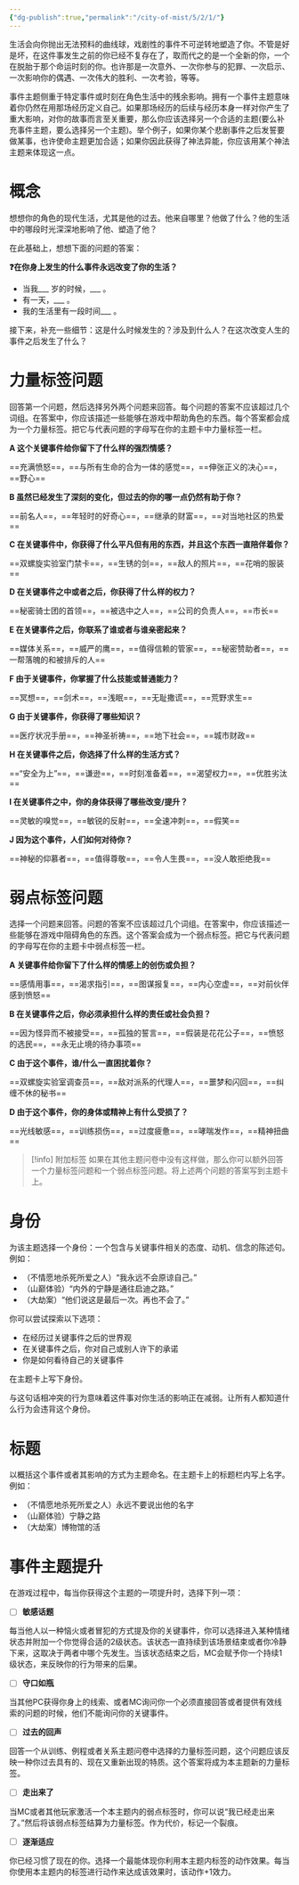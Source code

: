 ```yaml
---
{"dg-publish":true,"permalink":"/city-of-mist/5/2/1/"}
---
```


生活会向你抛出无法预料的曲线球，戏剧性的事件不可逆转地塑造了你。不管是好是坏，在这件事发生之前的你已经不复存在了，取而代之的是一个全新的你，一个在脱胎于那个命运时刻的你。也许那是一次意外、一次你参与的犯罪、一次启示、一次影响你的偶遇、一次伟大的胜利、一次考验，等等。

事件主题侧重于特定事件或时刻在角色生活中的残余影响。拥有一个事件主题意味着你仍然在用那场经历定义自己。如果那场经历的后续与经历本身一样对你产生了重大影响，对你的故事而言至关重要，那么你应该选择另一个合适的主题(要么补充事件主题，要么选择另一个主题)。举个例子，如果你某个悲剧事件之后发誓要做某事，也许使命主题更加合适；如果你因此获得了神法异能，你应该用某个神法主题来体现这一点。

# 概念
想想你的角色的现代生活，尤其是他的过去。他来自哪里？他做了什么？他的生活中的哪段时光深深地影响了他、塑造了他？

在此基础上，想想下面的问题的答案：

**❓在你身上发生的什么事件永远改变了你的生活？**

- 当我___ 岁的时候，___ 。
- 有一天，___ 。
- 我的生活里有一段时间___ 。

接下来，补充一些细节：这是什么时候发生的？涉及到什么人？在这次改变人生的事件之后发生了什么？

# 力量标签问题
回答第一个问题，然后选择另外两个问题来回答。每个问题的答案不应该超过几个词组。在答案中，你应该描述一些能够在游戏中帮助角色的东西。每个答案都会成为一个力量标签。把它与代表问题的字母写在你的主题卡中力量标签一栏。

**A 这个关键事件给你留下了什么样的强烈情感？**

==充满愤怒==，==与所有生命的合为一体的感觉==，==伸张正义的决心==，==野心==

**B 虽然已经发生了深刻的变化，但过去的你的哪一点仍然有助于你？**

==前名人==，==年轻时的好奇心==，==继承的财富==，==对当地社区的热爱==

**C 在关键事件中，你获得了什么平凡但有用的东西，并且这个东西一直陪伴着你？**

==双螺旋实验室门禁卡==，==生锈的剑==，==敌人的照片==，==花哨的服装==

**D 在关键事件之中或者之后，你获得了什么样的权力？**

==秘密骑士团的首领==，==被选中之人==，==公司的负责人==，==市长==

**E 在关键事件之后，你联系了谁或者与谁亲密起来？**

==媒体关系==，==威严的鹰==，==值得信赖的管家==，==秘密赞助者==，==一帮落魄的和被排斥的人==

**F 由于关键事件，你掌握了什么技能或普通能力？**

==冥想==，==剑术==，==浅眠==，==无耻撒谎==，==荒野求生==

**G 由于关键事件，你获得了哪些知识？**

==医疗状况手册==，==神圣祈祷==，==地下社会==，==城市财政==

**H 在关键事件之后，你选择了什么样的生活方式？**

==“安全为上”==，==谦逊==，==时刻准备着==，==渴望权力==，==优胜劣汰==

**I 在关键事件之中，你的身体获得了哪些改变/提升？**

==灵敏的嗅觉==，==敏锐的反射==，==全速冲刺==，==假笑==

**J 因为这个事件，人们如何对待你？**

==神秘的仰慕者==，==值得尊敬==，==令人生畏==，==没人敢拒绝我==

# 弱点标签问题
选择一个问题来回答。问题的答案不应该超过几个词组。在答案中，你应该描述一些能够在游戏中阻碍角色的东西。这个答案会成为一个弱点标签。把它与代表问题的字母写在你的主题卡中弱点标签一栏。

**A 关键事件给你留下了什么样的情感上的创伤或负担？**

==感情用事==，==渴求指引==，==图谋报复==，==内心空虚==，==对前伙伴感到愤怒==

**B 在关键事件之后，你必须承担什么样的责任或社会负担？**

==因为怪异而不被接受==，==孤独的誓言==，==假装是花花公子==，==愤怒的选民==，==永无止境的待办事项==

**C 由于这个事件，谁/什么一直困扰着你？**

==双螺旋实验室调查员==，==敌对派系的代理人==，==噩梦和闪回==，==纠缠不休的秘书==

**D 由于这个事件，你的身体或精神上有什么受损了？**

==光线敏感==，==训练损伤==，==过度疲惫==，==哮喘发作==，==精神扭曲==

>[!info] 附加标签
>如果在其他主题问卷中没有这样做，那么你可以额外回答一个力量标签问题和一个弱点标签问题。将上述两个问题的答案写到主题卡上。

# 身份
为该主题选择一个身份：一个包含与关键事件相关的态度、动机、信念的陈述句。例如：

- （不情愿地杀死所爱之人）“我永远不会原谅自己。”
- （山巅体验）“内外的宁静是通往启迪之路。”
- （大劫案）“他们说这是最后一次。再也不会了。”

你可以尝试探索以下选项：

- 在经历过关键事件之后的世界观
- 在关键事件之后，你对自己或别人许下的承诺
- 你是如何看待自己的关键事件

在主题卡上写下身份。

与这句话相冲突的行为意味着这件事对你生活的影响正在减弱。让所有人都知道什么行为会违背这个身份。

# 标题
以概括这个事件或者其影响的方式为主题命名。在主题卡上的标题栏内写上名字。例如：

- （不情愿地杀死所爱之人）永远不要说出他的名字
- （山巅体验）宁静之路
- （大劫案）博物馆的活



# 事件主题提升

在游戏过程中，每当你获得这个主题的一项提升时，选择下列一项：

- [ ] **敏感话题**

每当他人以一种恼火或者冒犯的方式提及你的关键事件，你可以选择进入某种情绪状态并附加一个你觉得合适的2级状态。该状态一直持续到该场景结束或者你冷静下来，这取决于两者中哪个先发生。当该状态结束之后，MC会赋予你一个持续1级状态，来反映你的行为带来的后果。

- [ ] **守口如瓶**

当其他PC获得你身上的线索、或者MC询问你一个必须直接回答或者提供有效线索的问题的时候，他们不能询问你的关键事件。

- [ ] **过去的回声**

回答一个从训练、例程或者关系主题问卷中选择的力量标签问题，这个问题应该反映一种你过去具有的、现在又重新出现的特质。这个答案将成为本主题新的力量标签。

- [ ] **走出来了**

当MC或者其他玩家激活一个本主题内的弱点标签时，你可以说“我已经走出来了。”然后将该弱点标签结算为力量标签。作为代价，标记一个裂痕。

- [ ] **逐渐适应**

你已经习惯了现在的你。选择一个最能体现你利用本主题内标签的动作效果。每当你使用本主题内的标签进行动作来达成该效果时，该动作+1效力。